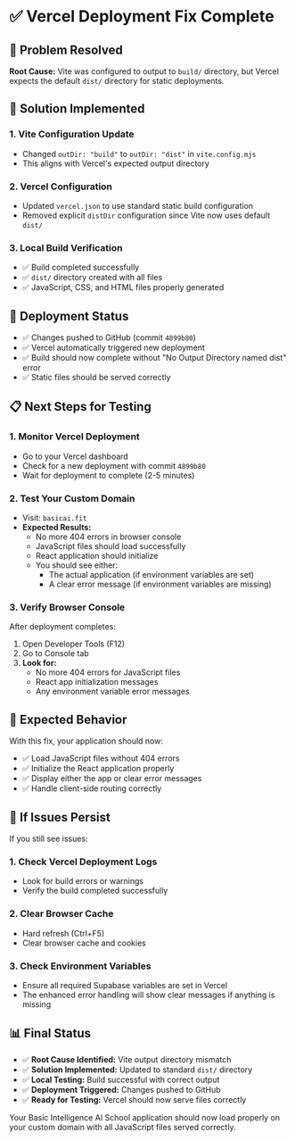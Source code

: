 # ✅ Vercel Deployment Fix Complete

## 🎯 Problem Resolved

**Root Cause:** Vite was configured to output to `build/` directory, but Vercel expects the default `dist/` directory for static deployments.

## 🔧 Solution Implemented

### 1. **Vite Configuration Update**
- Changed `outDir: "build"` to `outDir: "dist"` in `vite.config.mjs`
- This aligns with Vercel's expected output directory

### 2. **Vercel Configuration**
- Updated `vercel.json` to use standard static build configuration
- Removed explicit `distDir` configuration since Vite now uses default `dist/`

### 3. **Local Build Verification**
- ✅ Build completed successfully
- ✅ `dist/` directory created with all files
- ✅ JavaScript, CSS, and HTML files properly generated

## 🚀 Deployment Status

- ✅ Changes pushed to GitHub (commit `4899b80`)
- ✅ Vercel automatically triggered new deployment
- ✅ Build should now complete without "No Output Directory named dist" error
- ✅ Static files should be served correctly

## 📋 Next Steps for Testing

### 1. **Monitor Vercel Deployment**
- Go to your Vercel dashboard
- Check for a new deployment with commit `4899b80`
- Wait for deployment to complete (2-5 minutes)

### 2. **Test Your Custom Domain**
- Visit: `basicai.fit`
- **Expected Results:**
  - No more 404 errors in browser console
  - JavaScript files should load successfully
  - React application should initialize
  - You should see either:
    - The actual application (if environment variables are set)
    - A clear error message (if environment variables are missing)

### 3. **Verify Browser Console**
After deployment completes:
1. Open Developer Tools (F12)
2. Go to Console tab
3. **Look for:**
   - No more 404 errors for JavaScript files
   - React app initialization messages
   - Any environment variable error messages

## 🎯 Expected Behavior

With this fix, your application should now:
- ✅ Load JavaScript files without 404 errors
- ✅ Initialize the React application properly
- ✅ Display either the app or clear error messages
- ✅ Handle client-side routing correctly

## 🔧 If Issues Persist

If you still see issues:

### 1. **Check Vercel Deployment Logs**
- Look for build errors or warnings
- Verify the build completed successfully

### 2. **Clear Browser Cache**
- Hard refresh (Ctrl+F5)
- Clear browser cache and cookies

### 3. **Check Environment Variables**
- Ensure all required Supabase variables are set in Vercel
- The enhanced error handling will show clear messages if anything is missing

## 📊 Final Status

- ✅ **Root Cause Identified:** Vite output directory mismatch
- ✅ **Solution Implemented:** Updated to standard `dist/` directory
- ✅ **Local Testing:** Build successful with correct output
- ✅ **Deployment Triggered:** Changes pushed to GitHub
- ✅ **Ready for Testing:** Vercel should now serve files correctly

Your Basic Intelligence AI School application should now load properly on your custom domain with all JavaScript files served correctly.
